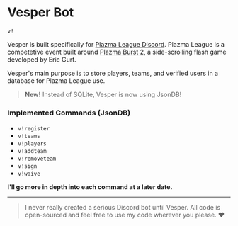 ﻿# Vesper Bot

`v!`

Vesper is built specifically for [Plazma League Discord](https://discord.gg/XM4Djbd). Plazma League is a competetive event built around [Plazma Burst 2](https://plazmaburst2.com), a side-scrolling flash game developed by Eric Gurt.

Vesper's main purpose is to store players, teams, and verified users in a database for Plazma League use.

> **New!** Instead of SQLite, Vesper is now using JsonDB!

### Implemented Commands (JsonDB)
- `v!register`
- `v!teams`
- `v!players`
- `v!addteam`
- `v!removeteam`
- `v!sign`
- `v!waive`

__I'll go more in depth into each command at a later date.__

---

> I never really created a serious Discord bot until Vesper. All code is open-sourced and feel free to use my code wherever you please. ❤